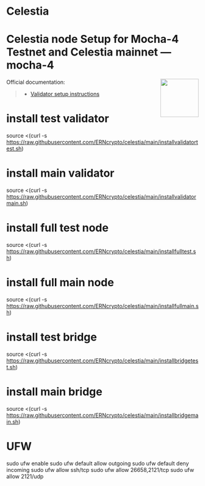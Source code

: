 # Celestia
<div>
<h1 align="left" style="display: flex;"> Celestia node Setup for Mocha-4 Testnet and Celestia mainnet — mocha-4</h1>
<img src="https://avatars.githubusercontent.com/u/54859940?s=200&v=4"  style="float: right;" width="100" height="100"></img>
</div>

Official documentation:
>- [Validator setup instructions](https://docs.celestia.org/nodes/consensus-node)
# install test validator
source <(curl -s https://raw.githubusercontent.com/ERNcrypto/celestia/main/installvalidatortest.sh)
# install main validator
source <(curl -s https://raw.githubusercontent.com/ERNcrypto/celestia/main/installvalidatormain.sh)
# install full test node
source <(curl -s https://raw.githubusercontent.com/ERNcrypto/celestia/main/installfulltest.sh)
# install full main node
source <(curl -s https://raw.githubusercontent.com/ERNcrypto/celestia/main/installfullmain.sh)
# install test bridge 
source <(curl -s https://raw.githubusercontent.com/ERNcrypto/celestia/main/installbridgetest.sh)
# install main bridge 
source <(curl -s https://raw.githubusercontent.com/ERNcrypto/celestia/main/installbridgemain.sh)

# UFW
  sudo ufw enable 
  sudo ufw default allow outgoing 
  sudo ufw default deny incoming 
  sudo ufw allow ssh/tcp 
  sudo ufw allow 26658,2121/tcp 
  sudo ufw allow 2121/udp 
